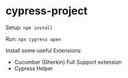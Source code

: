 # cypress-project

Setup: `npm install`

Run: `npx cypress open`

Install some useful Extensions:

- Cucumber (Gherkin) Full Support extension
- Cypress Helper
